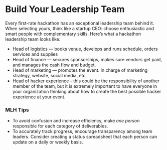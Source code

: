 # Build Your Leadership Team

Every first-rate hackathon has an exceptional leadership team behind it. When selecting yours, think like a startup CEO: choose enthusiastic and smart people with complementary skills. Here’s what a hackathon leadership team looks like:

* Head of logistics — books venue, develops and runs schedule, orders services and supplies
* Head of finance — secures sponsorships, makes sure vendors get paid, and manages the cash flow and budget.
* Head of marketing — promotes the event. In charge of marketing strategy, website, social media, etc.
* Head of hacker experience - this could be the responsibility of another member of the team, but it is extremely important to have everyone in your organization thinking about how to create the best possible hacker experience at your event.

### MLH Tips

* To avoid confusion and increase efficiency, make _one person_ responsible for each category of deliverables.
* To accurately track progress, encourage transparency among team leaders. Consider creating a status spreadsheet that each person can update on a daily or weekly basis.

